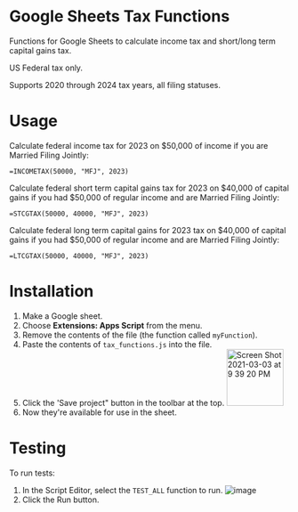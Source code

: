 # Google Sheets Tax Functions

Functions for Google Sheets to calculate income tax and short/long term capital gains tax.

US Federal tax only.

Supports 2020 through 2024 tax years, all filing statuses.

# Usage

Calculate federal income tax for 2023 on $50,000 of income if you are Married Filing Jointly:

```
=INCOMETAX(50000, "MFJ", 2023)
```

Calculate federal short term capital gains tax for 2023 on $40,000 of capital gains if you had $50,000 of regular income
and are Married Filing Jointly:

```
=STCGTAX(50000, 40000, "MFJ", 2023)
```

Calculate federal long term capital gains for 2023 tax on $40,000 of capital gains if you had $50,000 of regular income
and are Married Filing Jointly:

```
=LTCGTAX(50000, 40000, "MFJ", 2023)
```

# Installation

1. Make a Google sheet.
2. Choose **Extensions: Apps Script** from the menu.
3. Remove the contents of the file (the function called `myFunction`).
4. Paste the contents of `tax_functions.js` into the file.
5. Click the 'Save project" button in the toolbar at the top. <img width="102" alt="Screen Shot 2021-03-03 at 9 39 20 PM" src="https://user-images.githubusercontent.com/16927/109916905-479fd700-7c69-11eb-831b-b22d72b1b974.png">
6. Now they're available for use in the sheet.

# Testing

To run tests:

1. In the Script Editor, select the `TEST_ALL` function to run. ![image](https://user-images.githubusercontent.com/16927/110350252-5cbd9280-7fe8-11eb-99d3-abb2095a0361.png)
2. Click the Run button.
